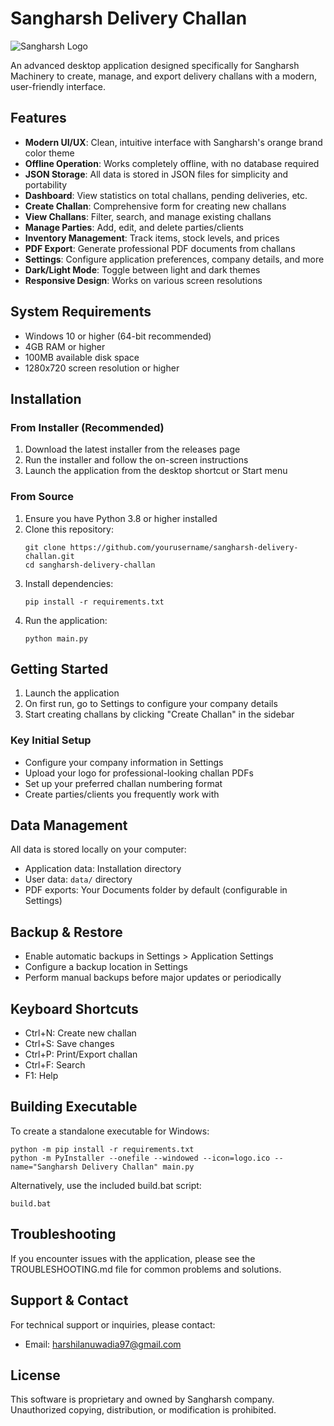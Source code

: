 # Sangharsh Delivery Challan

![Sangharsh Logo](assets/sangharsh-logo.png)

An advanced desktop application designed specifically for Sangharsh Machinery to create, manage, and export delivery challans with a modern, user-friendly interface.

## Features

- **Modern UI/UX**: Clean, intuitive interface with Sangharsh's orange brand color theme
- **Offline Operation**: Works completely offline, with no database required
- **JSON Storage**: All data is stored in JSON files for simplicity and portability
- **Dashboard**: View statistics on total challans, pending deliveries, etc.
- **Create Challan**: Comprehensive form for creating new challans
- **View Challans**: Filter, search, and manage existing challans
- **Manage Parties**: Add, edit, and delete parties/clients
- **Inventory Management**: Track items, stock levels, and prices
- **PDF Export**: Generate professional PDF documents from challans
- **Settings**: Configure application preferences, company details, and more
- **Dark/Light Mode**: Toggle between light and dark themes
- **Responsive Design**: Works on various screen resolutions

## System Requirements

- Windows 10 or higher (64-bit recommended)
- 4GB RAM or higher
- 100MB available disk space
- 1280x720 screen resolution or higher

## Installation

### From Installer (Recommended)

1. Download the latest installer from the releases page
2. Run the installer and follow the on-screen instructions
3. Launch the application from the desktop shortcut or Start menu

### From Source

1. Ensure you have Python 3.8 or higher installed
2. Clone this repository:
   ```
   git clone https://github.com/yourusername/sangharsh-delivery-challan.git
   cd sangharsh-delivery-challan
   ```
3. Install dependencies:
   ```
   pip install -r requirements.txt
   ```
4. Run the application:
   ```
   python main.py
   ```

## Getting Started

1. Launch the application
2. On first run, go to Settings to configure your company details
3. Start creating challans by clicking "Create Challan" in the sidebar

### Key Initial Setup

- Configure your company information in Settings
- Upload your logo for professional-looking challan PDFs
- Set up your preferred challan numbering format
- Create parties/clients you frequently work with

## Data Management

All data is stored locally on your computer:

- Application data: Installation directory
- User data: `data/` directory
- PDF exports: Your Documents folder by default (configurable in Settings)

## Backup & Restore

- Enable automatic backups in Settings > Application Settings
- Configure a backup location in Settings
- Perform manual backups before major updates or periodically

## Keyboard Shortcuts

- Ctrl+N: Create new challan
- Ctrl+S: Save changes
- Ctrl+P: Print/Export challan
- Ctrl+F: Search
- F1: Help

## Building Executable

To create a standalone executable for Windows:

```
python -m pip install -r requirements.txt
python -m PyInstaller --onefile --windowed --icon=logo.ico --name="Sangharsh Delivery Challan" main.py
```

Alternatively, use the included build.bat script:

```
build.bat
```

## Troubleshooting

If you encounter issues with the application, please see the TROUBLESHOOTING.md file for common problems and solutions.

## Support & Contact

For technical support or inquiries, please contact:

- Email: harshilanuwadia97@gmail.com

## License

This software is proprietary and owned by Sangharsh company. Unauthorized copying, distribution, or modification is prohibited. 